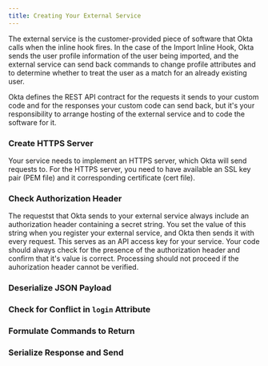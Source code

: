 ```yaml
---
title: Creating Your External Service
---
```


The external service is the customer-provided piece of software that Okta calls when the inline hook fires. In the case of the Import Inline Hook, Okta sends the user profile information of the user being imported, and the external service can send back commands to change profile attributes and to determine whether to treat the user as a match for an already existing user.

Okta defines the REST API contract for the requests it sends to your custom code and for the responses your custom code can send back, but it's your responsibility to arrange hosting of the external service and to code the software for it.

### Create HTTPS Server

Your service needs to implement an HTTPS server, which Okta will send requests to. For the HTTPS server, you need to have available an SSL key pair (PEM file) and it corresponding certificate (cert file).

<StackSelector snippet="create-https"/>

### Check Authorization Header

The requestst that Okta sends to your external service always include an authorization header containing a secret string. You set the value of this string when you register your external service, and Okta then sends it with every request. This serves as an API access key for your service. Your code should always check for the presence of the authorization header and confirm that it's value is correct. Processing should not proceed if the auhorization header cannot be verified.

<StackSelector snippet="check-auth"/>

### Deserialize JSON Payload

<StackSelector snippet="deserialize"/>


### Check for Conflict in `login` Attribute

<StackSelector snippet="detect-conflict"/>


### Formulate Commands to Return

<StackSelector snippet="build-commands-object"/>

### Serialize Response and Send

<StackSelector snippet="serialize"/>

<NextSectionLink />

